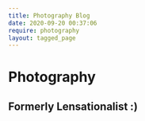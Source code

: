 ```yaml
---
title: Photography Blog
date: 2020-09-20 00:37:06
require: photography
layout: tagged_page
---
```


# Photography
## Formerly Lensationalist :)
